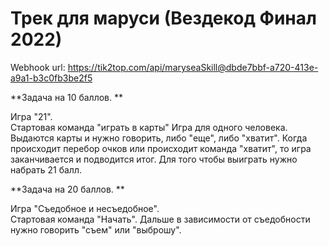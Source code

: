# Трек для маруси (Вездекод Финал 2022)

Webhook url:
https://tik2top.com/api/maryseaSkill@dbde7bbf-a720-413e-a9a1-b3c0fb3be2f5

**Задача на 10 баллов. **

Игра "21".   
Стартовая команда "играть в карты"
Игра для одного человека. Выдаются карты и нужно говорить, либо "еще", либо "хватит". Когда происходит перебор очков или происходит команда "хватит", то игра заканчивается и подводится итог. Для того чтобы выиграть нужно набрать 21 балл. 

**Задача на 20 баллов. **

Игра "Съедобное и несъедобное".   
Стартовая команда "Начать".
Дальше в зависимости от съедобности нужно говорить "съем" или "выброшу".
